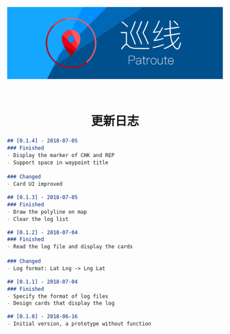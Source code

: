 <div align=center><a href="../"><img src="../Resource/Banner.svg" alt="Banner"></a></div>

<h1 align=center><br/>更新日志</h1>

```markdown
## [0.1.4] - 2018-07-05
### Finished
- Display the marker of CHK and REP
- Support space in waypoint title

### Changed
- Card UI improved
```

```markdown
## [0.1.3] - 2018-07-05
### Finished
- Draw the polyline on map
- Clear the log list
```

```markdown
## [0.1.2] - 2018-07-04
### Finished
- Read the log file and display the cards

### Changed
- Log format: Lat Lng -> Lng Lat
```

```markdown
## [0.1.1] - 2018-07-04
### Finished
- Specify the format of log files
- Design cards that display the log
```

```markdown
## [0.1.0] - 2018-06-16
- Initial version, a prototype without function
```
